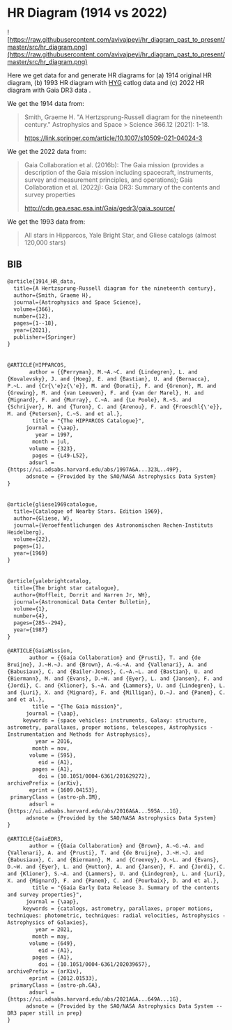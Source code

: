 # HR Diagram (1914 vs 2022)

![https://raw.githubusercontent.com/avivajpeyi/hr_diagram_past_to_present/master/src/hr_diagram.png](https://raw.githubusercontent.com/avivajpeyi/hr_diagram_past_to_present/master/src/hr_diagram.png)



Here we get data for and generate HR diagrams for (a) 1914 original HR diagram, (b) 1993 HR diagram with [HYG] catlog data and (c) 2022 HR diagram with Gaia DR3 data .



We get the 1914 data from:

> Smith, Graeme H. "A Hertzsprung-Russell diagram for the nineteenth century." Astrophysics and Space > Science 366.12 (2021): 1-18.
>
> https://link.springer.com/article/10.1007/s10509-021-04024-3

We get the 2022 data from:

> Gaia Collaboration et al. (2016b): The Gaia mission (provides a description of the Gaia mission 
> including spacecraft, instruments, survey and measurement principles, and operations);
> Gaia Collaboration et al. (2022j): Gaia DR3: Summary of the contents and survey properties
>
> http://cdn.gea.esac.esa.int/Gaia/gedr3/gaia_source/


We get the 1993 data from:
> All stars in Hipparcos, Yale Bright Star, and Gliese catalogs (almost 120,000 stars)

## BIB

```
@article{1914_HR_data,
  title={A Hertzsprung-Russell diagram for the nineteenth century},
  author={Smith, Graeme H},
  journal={Astrophysics and Space Science},
  volume={366},
  number={12},
  pages={1--18},
  year={2021},
  publisher={Springer}
}


@ARTICLE{HIPPARCOS,
       author = {{Perryman}, M.~A.~C. and {Lindegren}, L. and {Kovalevsky}, J. and {Hoeg}, E. and {Bastian}, U. and {Bernacca}, P.~L. and {Cr{\'e}z{\'e}}, M. and {Donati}, F. and {Grenon}, M. and {Grewing}, M. and {van Leeuwen}, F. and {van der Marel}, H. and {Mignard}, F. and {Murray}, C.~A. and {Le Poole}, R.~S. and {Schrijver}, H. and {Turon}, C. and {Arenou}, F. and {Froeschl{\'e}}, M. and {Petersen}, C.~S. and et al.},
        title = "{The HIPPARCOS Catalogue}",
      journal = {\aap},
         year = 1997,
        month = jul,
       volume = {323},
        pages = {L49-L52},
       adsurl = {https://ui.adsabs.harvard.edu/abs/1997A&A...323L..49P},
      adsnote = {Provided by the SAO/NASA Astrophysics Data System}
}


@article{gliese1969catalogue,
  title={Catalogue of Nearby Stars. Edition 1969},
  author={Gliese, W},
  journal={Veroeffentlichungen des Astronomischen Rechen-Instituts Heidelberg},
  volume={22},
  pages={1},
  year={1969}
}


@article{yalebrightcatalog,
  title={The bright star catalogue},
  author={Hoffleit, Dorrit and Warren Jr, WH},
  journal={Astronomical Data Center Bulletin},
  volume={1},
  number={4},
  pages={285--294},
  year={1987}
}

@ARTICLE{GaiaMission,
       author = {{Gaia Collaboration} and {Prusti}, T. and {de Bruijne}, J.~H.~J. and {Brown}, A.~G.~A. and {Vallenari}, A. and {Babusiaux}, C. and {Bailer-Jones}, C.~A.~L. and {Bastian}, U. and {Biermann}, M. and {Evans}, D.~W. and {Eyer}, L. and {Jansen}, F. and {Jordi}, C. and {Klioner}, S.~A. and {Lammers}, U. and {Lindegren}, L. and {Luri}, X. and {Mignard}, F. and {Milligan}, D.~J. and {Panem}, C. and et al.},
        title = "{The Gaia mission}",
      journal = {\aap},
     keywords = {space vehicles: instruments, Galaxy: structure, astrometry, parallaxes, proper motions, telescopes, Astrophysics - Instrumentation and Methods for Astrophysics},
         year = 2016,
        month = nov,
       volume = {595},
          eid = {A1},
        pages = {A1},
          doi = {10.1051/0004-6361/201629272},
archivePrefix = {arXiv},
       eprint = {1609.04153},
 primaryClass = {astro-ph.IM},
       adsurl = {https://ui.adsabs.harvard.edu/abs/2016A&A...595A...1G},
      adsnote = {Provided by the SAO/NASA Astrophysics Data System}
}

@ARTICLE{GaiaEDR3,
       author = {{Gaia Collaboration} and {Brown}, A.~G.~A. and {Vallenari}, A. and {Prusti}, T. and {de Bruijne}, J.~H.~J. and {Babusiaux}, C. and {Biermann}, M. and {Creevey}, O.~L. and {Evans}, D.~W. and {Eyer}, L. and {Hutton}, A. and {Jansen}, F. and {Jordi}, C. and {Klioner}, S.~A. and {Lammers}, U. and {Lindegren}, L. and {Luri}, X. and {Mignard}, F. and {Panem}, C. and {Pourbaix}, D. and et al.},
        title = "{Gaia Early Data Release 3. Summary of the contents and survey properties}",
      journal = {\aap},
     keywords = {catalogs, astrometry, parallaxes, proper motions, techniques: photometric, techniques: radial velocities, Astrophysics - Astrophysics of Galaxies},
         year = 2021,
        month = may,
       volume = {649},
          eid = {A1},
        pages = {A1},
          doi = {10.1051/0004-6361/202039657},
archivePrefix = {arXiv},
       eprint = {2012.01533},
 primaryClass = {astro-ph.GA},
       adsurl = {https://ui.adsabs.harvard.edu/abs/2021A&A...649A...1G},
      adsnote = {Provided by the SAO/NASA Astrophysics Data System -- DR3 paper still in prep}
}






```

[HYG]: https://github.com/astronexus/HYG-Database
